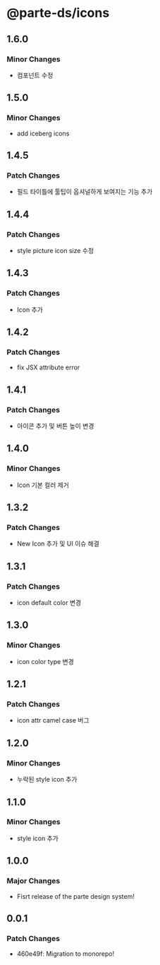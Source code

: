 # @parte-ds/icons

## 1.6.0

### Minor Changes

- 컴포넌트 수정

## 1.5.0

### Minor Changes

- add iceberg icons

## 1.4.5

### Patch Changes

- 필드 타이틀에 툴팁이 옵셔널하게 보여지는 기능 추가

## 1.4.4

### Patch Changes

- style picture icon size 수정

## 1.4.3

### Patch Changes

- Icon 추가

## 1.4.2

### Patch Changes

- fix JSX attribute error

## 1.4.1

### Patch Changes

- 아이콘 추가 및 버튼 높이 변경

## 1.4.0

### Minor Changes

- Icon 기본 컬러 제거

## 1.3.2

### Patch Changes

- New Icon 추가 및 UI 이슈 해결

## 1.3.1

### Patch Changes

- icon default color 변경

## 1.3.0

### Minor Changes

- icon color type 변경

## 1.2.1

### Patch Changes

- icon attr camel case 버그

## 1.2.0

### Minor Changes

- 누락된 style icon 추가

## 1.1.0

### Minor Changes

- style icon 추가

## 1.0.0

### Major Changes

- Fisrt release of the parte design system!

## 0.0.1

### Patch Changes

- 460e49f: Migration to monorepo!
